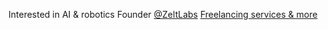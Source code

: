 Interested in AI & robotics
Founder [@ZeltLabs](https://github.com/ZeltLabs)
[Freelancing services & more](https://ahuja.app)
